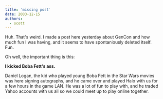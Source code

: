 ```yaml
---
title: 'missing post'
date: 2003-12-15
authors:
  - scott
---
```


Huh. That's weird. I made a post here yesterday about GenCon and how much fun I was having, and it seems to have spontaniously deleted itself. Fun.

Oh well, the important thing is this:

**I kicked Boba Fett's ass.**

Daniel Logan, the kid who played young Boba Fett in the Star Wars movies was here signing autographs, and he came over and played Halo with us for a few hours in the game LAN. He was a lot of fun to play with, and he traded Yahoo accounts with us all so we could meet up to play online together.
